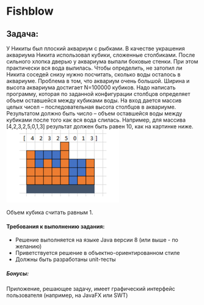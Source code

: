 # Fishblow

## Задача:

У Никиты был плоский аквариум с рыбками. В качестве украшения аквариума Никита
использовал кубики, сложенные столбиками. После сильного хлопка дверью у
аквариума выпали боковые стенки. При этом практически вся вода вылилась. Чтобы
определить, не затопил ли Никита соседей снизу нужно посчитать, сколько воды
осталось в аквариуме. Проблема в том, что аквариум очень большой. Ширина и
высота аквариума достигает N=100000 кубиков.
Надо написать программу, которая по заданной конфигурации столбцов определяет
объем оставшейся между кубиками воды.
На вход дается массив целых чисел – последовательная высота столбцов в
аквариуме.
Результатом должно быть число – объем оставшейся воды между кубиками после того
как вся вода слилась.
Например, для массива [4,2,3,2,5,0,1,3] результат должен быть равен 10, как на
картинке ниже.
![fishblow](https://github.com/MaksimTy/Fishblow/blob/master/src/main/resources/icons/fishblow.png)

Объем кубика считать равным 1.

#### Требования к выполнению задания:
* Решение выполняется на языке Java версии 8 (или выше - по желанию)
* Приветствуется решение в объектно-ориентированном стиле
* Должны быть разработаны unit-тесты
##### Бонусы:
Приложение, решающее задачу, имеет графический интерфейс пользователя
(например, на JavaFX или SWT)

